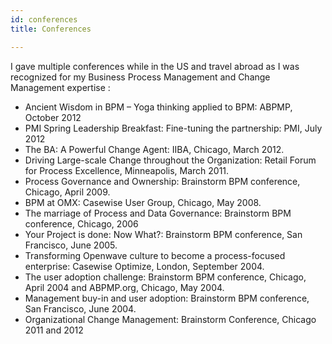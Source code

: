 ```yaml
---
id: conferences
title: Conferences

---
```

I gave multiple conferences while in the US and travel abroad as I was recognized for my Business Process Management and Change Management expertise :

* Ancient Wisdom in BPM – Yoga thinking applied to BPM: ABPMP, October 2012
* PMI Spring Leadership Breakfast: Fine-tuning the partnership: PMI, July 2012
* The BA: A Powerful Change Agent: IIBA, Chicago, March 2012.
* Driving Large-scale Change throughout the Organization: Retail Forum for Process Excellence, Minneapolis, March 2011.
* Process Governance and Ownership: Brainstorm BPM conference, Chicago, April 2009.
* BPM at OMX: Casewise User Group, Chicago, May 2008.
* The marriage of Process and Data Governance: Brainstorm BPM conference, Chicago, 2006
* Your Project is done: Now What?: Brainstorm BPM conference, San Francisco, June 2005.
* Transforming Openwave culture to become a process-focused enterprise: Casewise Optimize, London, September 2004.
* The user adoption challenge: Brainstorm BPM conference, Chicago, April 2004 and ABPMP.org, Chicago, May 2004.
* Management buy-in and user adoption: Brainstorm BPM conference, San Francisco, June 2004.
* Organizational Change Management: Brainstorm Conference, Chicago 2011 and 2012